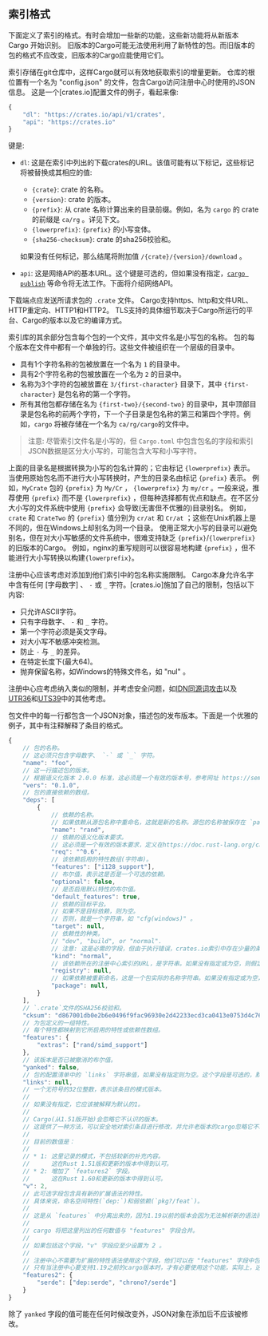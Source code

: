 ## 索引格式

下面定义了索引的格式。有时会增加一些新的功能，这些新功能将从新版本 Cargo 开始识别。
旧版本的Cargo可能无法使用利用了新特性的包。而旧版本的包的格式不应改变，旧版本的Cargo应能使用它们。

索引存储在git仓库中，这样Cargo就可以有效地获取索引的增量更新。
仓库的根位置有一个名为 "config.json" 的文件，包含Cargo访问注册中心时使用的JSON信息。
这是一个[crates.io]配置文件的例子，看起来像:

```javascript
{
    "dl": "https://crates.io/api/v1/crates",
    "api": "https://crates.io"
}
```

键是:
- `dl`: 这是在索引中列出的下载crates的URL。该值可能有以下标记，这些标记将被替换成其相应的值:

  - `{crate}`: crate 的名称。
  - `{version}`: crate 的版本。
  - `{prefix}`: 从 crate 名称计算出来的目录前缀。例如，名为 `cargo` 的 crate 的前缀是 `ca/rg` 。详见下文。
  - `{lowerprefix}`: `{prefix}` 的小写变体。
  - `{sha256-checksum}`: crate 的sha256校验和。

  如果没有任何标记，那么结尾将附加值 `/{crate}/{version}/download` 。
- `api`: 这是网络API的基本URL。这个键是可选的，但如果没有指定，[`cargo publish`] 等命令将无法工作。下面将介绍网络API。

下载端点应发送所请求包的 `.crate` 文件。
Cargo支持https、http和文件URL、HTTP重定向、HTTP1和HTTP2。
TLS支持的具体细节取决于Cargo所运行的平台、Cargo的版本以及它的编译方式。

索引库的其余部分包含每个包的一个文件，其中文件名是小写包的名称。
包的每个版本在文件中都有一个单独的行。这些文件被组织在一个层级的目录中。

- 具有1个字符名称的包被放置在一个名为 `1` 的目录中。
- 具有2个字符名称的包被放置在一个名为 `2` 的目录中。
- 名称为3个字符的包被放置在 `3/{first-character}` 目录下，其中 `{first-character}`  是包名称的第一个字符。
- 所有其他包都存储在名为 `{first-two}/{second-two}` 的目录中，其中顶部目录是包名称的前两个字符，下一个子目录是包名称的第三和第四个字符。例如，`cargo` 将被存储在一个名为 `ca/rg/cargo`的文件中。

> 注意: 尽管索引文件名是小写的，但 `Cargo.toml` 中包含包名的字段和索引JSON数据是区分大小写的，可能包含大写和小写字符。

上面的目录名是根据转换为小写的包名计算的；它由标记 `{lowerprefix}` 表示。当使用原始包名而不进行大小写转换时，产生的目录名由标记 `{prefix}` 表示。
例如，`MyCrate` 包的 `{prefix}` 为 `My/Cr` ， `{lowerprefix}` 为 `my/cr` 。一般来说，推荐使用 `{prefix}` 而不是 `{lowerprefix}` ，但每种选择都有优点和缺点。在不区分大小写的文件系统中使用 `{prefix}` 会导致(无害但不优雅的)目录别名。
例如， `crate` 和 `CrateTwo` 的 `{prefix}` 值分别为 `cr/at` 和 `Cr/at` ；这些在Unix机器上是不同的，但在Windows上却别名为同一个目录。 使用正常大小写的目录可以避免别名，但在对大小写敏感的文件系统中，很难支持缺乏 `{prefix}`/`{lowerprefix}` 的旧版本的Cargo。
例如，nginx的重写规则可以很容易地构建 `{prefix}` ，但不能进行大小写转换以构建`{lowerprefix}`。

注册中心应该考虑对添加到他们索引中的包名称实施限制。
Cargo本身允许名字中含有任何 [字母数字] 、 `-` 或 `_` 字符。[crates.io]施加了自己的限制，包括以下内容:

- 只允许ASCII字符。
- 只有字母数字、 `-` 和 `_` 字符。
- 第一个字符必须是英文字母。
- 对大小写不敏感冲突检测。
- 防止 `-` 与 `_` 的差异。
- 在特定长度下(最大64)。
- 抛弃保留名称，如Windows的特殊文件名，如 "nul" 。

注册中心应考虑纳入类似的限制，并考虑安全问题，如[IDN同源词攻击](https://en.wikipedia.org/wiki/IDN_homograph_attack)以及[UTR36](https://www.unicode.org/reports/tr36/)和[UTS39](https://www.unicode.org/reports/tr39/)中的其他考虑。 

包文件中的每一行都包含一个JSON对象，描述包的发布版本。下面是一个优雅的例子，其中有注释解释了条目的格式。

```javascript
{
    // 包的名称。
    // 这必须只包含字母数字、 `-` 或 `_` 字符。
    "name": "foo",
    // 这一行描述包的版本。
    // 根据语义化版本 2.0.0 标准，这必须是一个有效的版本号，参考网址 https://semver.org/。
    "vers": "0.1.0",
    // 包的直接依赖的数组。
    "deps": [
        {
            // 依赖的名称。
            // 如果依赖从源包名称中重命名，这就是新的名称。源包的名称被保存在 `package` 字段中。
            "name": "rand",
            // 依赖的语义化版本要求。
            // 这必须是一个有效的版本要求，定义在https://doc.rust-lang.org/cargo/reference/specifying-dependencies.html。
            "req": "^0.6",
            // 该依赖启用的特性数组(字符串)。
            "features": ["i128_support"],
            // 布尔值，表示这是否是一个可选的依赖。
            "optional": false,
            // 是否启用默认特性的布尔值。
            "default_features": true,
            // 依赖的目标平台。
            // 如果不是目标依赖，则为空。
            // 否则，就是一个字符串，如 "cfg(windows)" 。
            "target": null,
            // 依赖性的种类。
            // "dev", "build", or "normal".
            // 注意: 这是必需的字段，但由于执行错误，crates.io索引中存在少量的条目，其中的 `kind` 字段缺失或为空。
            "kind": "normal",
            // 该依赖所在的注册中心索引的URL，是字符串。如果没有指定或为空，则假定该依赖在当前注册中心中。
            "registry": null,
            // 如果依赖被重新命名，这是一个包实际的名称字符串。如果没有指定或为空，则该依赖未重命名。
            "package": null,
        }
    ],
    // `.crate`文件的SHA256校验和。
    "cksum": "d867001db0e2b6e0496f9fac96930e2d42233ecd3ca0413e0753d4c7695d289c",
    // 为包定义的一组特性。
    // 每个特性都映射到它所启用的特性或依赖性数组。
    "features": {
        "extras": ["rand/simd_support"]
    },
    // 该版本是否已被撤消的布尔值。
    "yanked": false,
    // 包的配置清单中的 `links` 字符串值，如果没有指定则为空。这个字段是可选的，默认为空。
    "links": null,
    // 一个无符号的32位整数，表示该条目的模式版本。
    //
    // 如果没有指定，它应该被解释为默认的1。
    //
    // Cargo(从1.51版开始)会忽略它不认识的版本。
    // 这提供了一种方法，可以安全地对索引条目进行修改，并允许老版本的cargo忽略它不理解的新条目。1.51以上的版本会忽略这个字段，因此可能会误解索引条目的含义。
    //
    // 目前的数值是：
    //
    // * 1: 这里记录的模式，不包括较新的补充内容。
    //      这在Rust 1.51版和更新的版本中得到认可。
    // * 2: 增加了 `features2` 字段。
    //      这在Rust 1.60和更新的版本中得到认可。
    "v": 2,
    // 此可选字段包含具有新的扩展语法的特性。
    // 具体来说，命名空间特性(`dep:`)和弱依赖(`pkg?/feat`)。
    //
    // 这是从 `features` 中分离出来的，因为1.19以前的版本会因为无法解析新的语法而无法加载，即使有 `Cargo.lock` 文件。
    //
    // cargo 将把这里列出的任何数值与 "features" 字段合并。
    //
    // 如果包括这个字段，"v" 字段应至少设置为 2 。
    //
    // 注册中心不需要为扩展的特性语法使用这个字段，他们可以在 "features" 字段中包括这些特性。
    // 只有当注册中心要支持1.19之前的cargo版本时，才有必要使用这个功能，实际上，这只是 crates.io ，因为这些旧版本不支持其他注册中心。
    "features2": {
        "serde": ["dep:serde", "chrono?/serde"]
    }
}
```

除了 `yanked` 字段的值可能在任何时候改变外，JSON对象在添加后不应该被修改。

[`cargo publish`]: ../commands/cargo-publish.md
